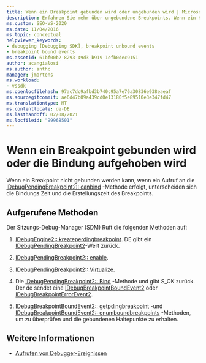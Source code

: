 ```yaml
---
title: Wenn ein Breakpoint gebunden wird oder ungebunden wird | Microsoft-Dokumentation
description: Erfahren Sie mehr über ungebundene Breakpoints. Wenn ein Haltepunkt zum Zeitpunkt der Erstellung eines Aufrufes nicht gebunden werden kann, unterscheiden sich die Bindungs Zeit und die Erstellungszeit des Breakpoints.
ms.custom: SEO-VS-2020
ms.date: 11/04/2016
ms.topic: conceptual
helpviewer_keywords:
- debugging [Debugging SDK], breakpoint unbound events
- breakpoint bound events
ms.assetid: 61bf00b2-8293-49d3-b919-1efb0dec9151
author: acangialosi
ms.author: anthc
manager: jmartens
ms.workload:
- vssdk
ms.openlocfilehash: 97ac7dc9afbd3b740c95a7e76a30836e938eaeaf
ms.sourcegitcommit: ae6d47b09a439cd0e13180f5e89510e3e347fd47
ms.translationtype: MT
ms.contentlocale: de-DE
ms.lasthandoff: 02/08/2021
ms.locfileid: "99968501"
---
```

# <a name="when-a-breakpoint-binds-or-becomes-unbound"></a>Wenn ein Breakpoint gebunden wird oder die Bindung aufgehoben wird
Wenn ein Breakpoint nicht gebunden werden kann, wenn ein Aufruf an die [IDebugPendingBreakpoint2:: canbind](../../extensibility/debugger/reference/idebugpendingbreakpoint2-canbind.md) -Methode erfolgt, unterscheiden sich die Bindungs Zeit und die Erstellungszeit des Breakpoints.

## <a name="methods-called"></a>Aufgerufene Methoden
 Der Sitzungs-Debug-Manager (SDM) Ruft die folgenden Methoden auf:

1. [IDebugEngine2:: kreateperdingbreakpoint](../../extensibility/debugger/reference/idebugengine2-creatependingbreakpoint.md). DE gibt ein [IDebugPendingBreakpoint2](../../extensibility/debugger/reference/idebugpendingbreakpoint2.md)-Wert zurück.

2. [IDebugPendingBreakpoint2:: enable](../../extensibility/debugger/reference/idebugpendingbreakpoint2-enable.md).

3. [IDebugPendingBreakpoint2:: Virtualize](../../extensibility/debugger/reference/idebugpendingbreakpoint2-virtualize.md).

4. Die [IDebugPendingBreakpoint2:: Bind](../../extensibility/debugger/reference/idebugpendingbreakpoint2-bind.md) -Methode und gibt S_OK zurück. Der de sendet eine [IDebugBreakpointBoundEvent2](../../extensibility/debugger/reference/idebugbreakpointboundevent2.md) oder [IDebugBreakpointErrorEvent2](../../extensibility/debugger/reference/idebugbreakpointerrorevent2.md).

5. [IDebugBreakpointBoundEvent2:: getpdingbreakpoint](../../extensibility/debugger/reference/idebugbreakpointboundevent2-getpendingbreakpoint.md) -und [IDebugBreakpointBoundEvent2:: enumboundbreakpoints](../../extensibility/debugger/reference/idebugbreakpointboundevent2-enumboundbreakpoints.md) -Methoden, um zu überprüfen und die gebundenen Haltepunkte zu erhalten.

## <a name="see-also"></a>Weitere Informationen
- [Aufrufen von Debugger-Ereignissen](../../extensibility/debugger/calling-debugger-events.md)
